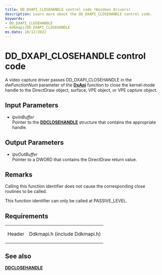```yaml
---
title: DD_DXAPI_CLOSEHANDLE control code (Windows Drivers)
description: Learn more about the DD_DXAPI_CLOSEHANDLE control code.
keywords:
- DD_DXAPI_CLOSEHANDLE
- ddkmapi/DD_DXAPI_CLOSEHANDLE
ms.date: 10/12/2022
---
```


# DD\_DXAPI\_CLOSEHANDLE control code

A video capture driver passes DD\_DXAPI\_CLOSEHANDLE in the *dwFunctionNum* parameter of the [**DxApi**](/windows-hardware/drivers/ddi/dxapi/nf-dxapi-dxapi) function to close the kernel-mode handle to the DirectDraw object, surface, VPE object, or VPE capture object.

## Input Parameters

- *lpvInBuffer*  
    Pointer to the [**DDCLOSEHANDLE**](/windows/win32/api/ddkmapi/ns-ddkmapi-ddclosehandle) structure that contains the appropriate handle.

## Output Parameters

- *lpvOutBuffer*  
    Pointer to a DWORD that contains the DirectDraw return value.

## Remarks

Calling this function identifier does not cause the corresponding close routines to be called.

This function identifier can only be called at PASSIVE\_LEVEL.

## Requirements

<table>
<tbody>
<tr class="odd">
<td><p>Header</p></td>
<td>Ddkmapi.h (include Ddkmapi.h)</td>
</tr>
</tbody>
</table>

## See also

[**DDCLOSEHANDLE**](/windows/win32/api/ddkmapi/ns-ddkmapi-ddclosehandle)
